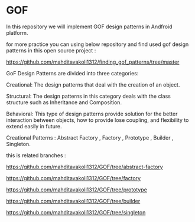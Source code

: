 # GOF
In this repository we will implement GOF design patterns in Andfroid platform.

for more practice you can using below repository and find used gof design patterns in this open source project :

https://github.com/mahditavakoli1312/finding_gof_patterns/tree/master

GoF Design Patterns are divided into three categories:

Creational: The design patterns that deal with the creation of an object.

Structural: The design patterns in this category deals with the class structure such as Inheritance and Composition.

Behavioral: This type of design patterns provide solution for the better interaction between objects, how to provide lose coupling, and flexibility to extend easily in future.


Creational Patterns : Abstract Factory , Factory , Prototype , Builder , Singleton. 

this is related branches : 

  https://github.com/mahditavakoli1312/GOF/tree/abstract-factory
  
  https://github.com/mahditavakoli1312/GOF/tree/factory
  
  https://github.com/mahditavakoli1312/GOF/tree/prototype
  
  https://github.com/mahditavakoli1312/GOF/tree/builder
  
  https://github.com/mahditavakoli1312/GOF/tree/singleton


  
  
